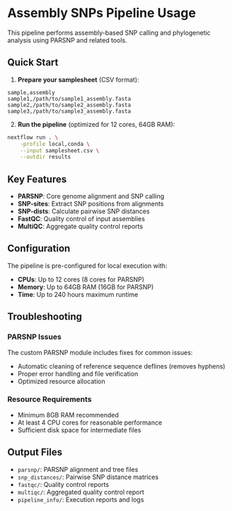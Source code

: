 # Assembly SNPs Pipeline Usage

This pipeline performs assembly-based SNP calling and phylogenetic analysis using PARSNP and related tools.

## Quick Start

1. **Prepare your samplesheet** (CSV format):

```csv
sample,assembly
sample1,/path/to/sample1_assembly.fasta
sample2,/path/to/sample2_assembly.fasta
sample3,/path/to/sample3_assembly.fasta
```

2. **Run the pipeline** (optimized for 12 cores, 64GB RAM):

```bash
nextflow run . \
    -profile local,conda \
    --input samplesheet.csv \
    --outdir results
```

## Key Features

- **PARSNP**: Core genome alignment and SNP calling
- **SNP-sites**: Extract SNP positions from alignments
- **SNP-dists**: Calculate pairwise SNP distances
- **FastQC**: Quality control of input assemblies
- **MultiQC**: Aggregate quality control reports

## Configuration

The pipeline is pre-configured for local execution with:

- **CPUs**: Up to 12 cores (8 cores for PARSNP)
- **Memory**: Up to 64GB RAM (16GB for PARSNP)
- **Time**: Up to 240 hours maximum runtime

## Troubleshooting

### PARSNP Issues

The custom PARSNP module includes fixes for common issues:

- Automatic cleaning of reference sequence deflines (removes hyphens)
- Proper error handling and file verification
- Optimized resource allocation

### Resource Requirements

- Minimum 8GB RAM recommended
- At least 4 CPU cores for reasonable performance
- Sufficient disk space for intermediate files

## Output Files

- `parsnp/`: PARSNP alignment and tree files
- `snp_distances/`: Pairwise SNP distance matrices
- `fastqc/`: Quality control reports
- `multiqc/`: Aggregated quality control report
- `pipeline_info/`: Execution reports and logs
